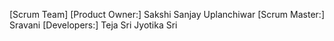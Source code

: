 [Scrum Team]
[Product Owner:]
Sakshi Sanjay Uplanchiwar
[Scrum Master:]
Sravani
[Developers:]
Teja
Sri
Jyotika
Sri
